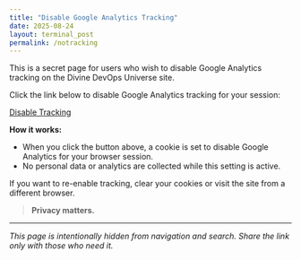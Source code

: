 ```yaml
---
title: "Disable Google Analytics Tracking"
date: 2025-08-24
layout: terminal_post
permalink: /notracking
---
```


<script>
function isTrackingDisabled() {
	return document.cookie.indexOf('ga-disable-UA-XXXXXXXXX-X=true') !== -1;
}

function toggleTracking() {
	var btn = document.getElementById('toggle-tracking-btn');
	if (isTrackingDisabled()) {
		// Tracking is currently disabled, so enable it
		document.cookie = 'ga-disable-UA-XXXXXXXXX-X=; expires=Thu, 01 Jan 1970 00:00:00 UTC; path=/';
		alert('Google Analytics tracking enabled for this browser.');
	} else {
		// Tracking is currently enabled, so disable it
		document.cookie = 'ga-disable-UA-XXXXXXXXX-X=true; path=/';
		alert('Google Analytics tracking disabled for this browser.');
	}
	updateToggleButton();
}

function updateToggleButton() {
	var btn = document.getElementById('toggle-tracking-btn');
	if (isTrackingDisabled()) {
		btn.className = 'btn btn-success';
		btn.innerText = 'Enable Tracking';
	} else {
		btn.className = 'btn btn-warning';
		btn.innerText = 'Disable Tracking';
	}
}

document.addEventListener('DOMContentLoaded', updateToggleButton);
</script>


This is a secret page for users who wish to disable Google Analytics tracking on the Divine DevOps Universe site.

Click the link below to disable Google Analytics tracking for your session:

<a href="#" id="toggle-tracking-btn" onclick="toggleTracking(); return false;" class="btn btn-warning">Disable Tracking</a>

**How it works:**

- When you click the button above, a cookie is set to disable Google Analytics for your browser session.
- No personal data or analytics are collected while this setting is active.

If you want to re-enable tracking, clear your cookies or visit the site from a different browser.

> **Privacy matters.**

---

*This page is intentionally hidden from navigation and search. Share the link only with those who need it.*
